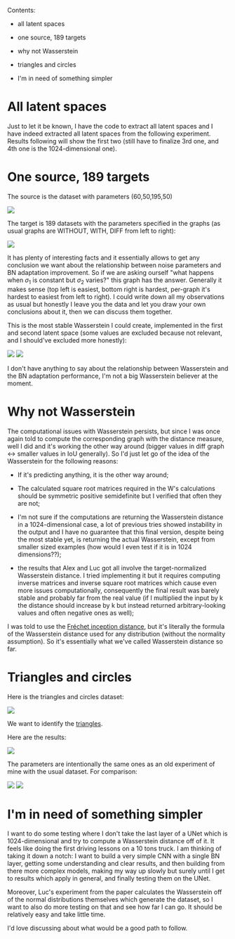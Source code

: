 Contents:

- all latent spaces

- one source, 189 targets

- why not Wasserstein

- triangles and circles

- I'm in need of something simpler

# All latent spaces

Just to let it be known, I have the code to extract all latent spaces and I have indeed extracted all latent spaces from the following experiment. Results following will show the first two (still have to finalize 3rd one, and 4th one is the 1024-dimensional one).

# One source, 189 targets

The source is the dataset with parameters (60,50,195,50)


<img src="https://github.com/MarcoFurlan99/5_misc_results/blob/master/images/samples.png?raw=true">


The target is 189 datasets with the parameters specified in the graphs (as usual graphs are WITHOUT, WITH, DIFF from left to right):

<img src="https://github.com/MarcoFurlan99/5_misc_results/blob/master/images/three_musketeers.png?raw=true">

It has plenty of interesting facts and it essentially allows to get any conclusion we want about the relationship between noise parameters and BN adaptation improvement. So if we are asking ourself "what happens when $\sigma_1$ is constant but $\sigma_2$ varies?" this graph has the answer. Generally it makes sense (top left is easiest, bottom right is hardest, per-graph it's hardest to easiest from left to right). I could write down all my observations as usual but honestly I leave you the data and let you draw your own conclusions about it, then we can discuss them together.

This is the most stable Wasserstein I could create, implemented in the first and second latent space (some values are excluded because not relevant, and I should've excluded more honestly):

<img src="https://github.com/MarcoFurlan99/5_misc_results/blob/master/images/wasserstein_1.png?raw=true">

<img src="https://github.com/MarcoFurlan99/5_misc_results/blob/master/images/wasserstein_2.png?raw=true">

I don't have anything to say about the relationship between Wasserstein and the BN adaptation performance, I'm not a big Wasserstein believer at the moment.

# Why not Wasserstein

The computational issues with Wasserstein persists, but since I was once again told to compute the corresponding graph with the distance measure, well I did and it's working the other way around (bigger values in diff graph <-> smaller values in IoU generally). So I'd just let go of the idea of the Wasserstein for the following reasons:

- If it's predicting anything, it is the other way around;

- The calculated square root matrices required in the W's calculations should be symmetric positive semidefinite but I verified that often they are not;

- I'm not sure if the computations are returning the Wasserstein distance in a 1024-dimensional case, a lot of previous tries showed instability in the output and I have no guarantee that this final version, despite being the most stable yet, is returning the actual Wasserstein, except from smaller sized examples (how would I even test if it is in 1024 dimensions??);

- the results that Alex and Luc got all involve the target-normalized Wasserstein distance. I tried implementing it but it requires computing inverse matrices and inverse square root matrices which cause even more issues computationally, consequently the final result was barely stable and probably far from the real value (if I multiplied the input by k the distance should increase by k but instead returned arbitrary-looking values and often negative ones as well);

I was told to use the [Fréchet inception distance](https://en.wikipedia.org/wiki/Fr%C3%A9chet_inception_distance), but it's literally the formula of the Wasserstein distance used for any distribution (without the normality assumption). So it's essentially what we've called Wasserstein distance so far.

# Triangles and circles

Here is the triangles and circles dataset:

<img src="https://github.com/MarcoFurlan99/5_misc_results/blob/master/images/source.png?raw=true">

We want to identify the <u>triangles</u>.

Here are the results:

<img src="https://github.com/MarcoFurlan99/5_misc_results/blob/master/images/three_musketeers_toc.png?raw=true">

The parameters are intentionally the same ones as an old experiment of mine with the usual dataset. For comparison:

<img src="https://github.com/MarcoFurlan99/5_misc_results/blob/master/images/samples_2.png?raw=true">

<img src="https://github.com/MarcoFurlan99/5_misc_results/blob/master/images/three_musketeers_2.png?raw=true">

# I'm in need of something simpler

I want to do some testing where I don't take the last layer of a UNet which is 1024-dimensional and try to compute a Wasserstein distance off of it. It feels like doing the first driving lessons on a 10 tons truck. I am thinking of taking it down a notch: I want to build a very simple CNN with a single BN layer, getting some understanding and clear results, and then building from there more complex models, making my way up slowly but surely until I get to results which apply in general, and finally testing them on the UNet.

Moreover, Luc's experiment from the paper calculates the Wasserstein off of the normal distributions themselves which generate the dataset, so I want to also do more testing on that and see how far I can go. It should be relatively easy and take little time.

I'd love discussing about what would be a good path to follow.
